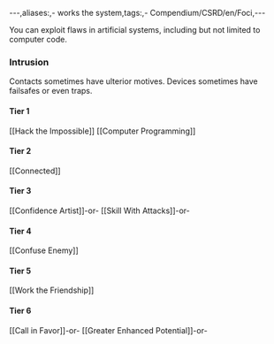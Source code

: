 ---,aliases:,- works the system,tags:,- Compendium/CSRD/en/Foci,---

You can exploit flaws in artificial systems, including but not limited to computer code.
 ### Intrusion
Contacts sometimes have ulterior motives. Devices sometimes have failsafes or even traps.

#### Tier 1
[[Hack the Impossible]]
[[Computer Programming]]
#### Tier 2
[[Connected]]
#### Tier 3
[[Confidence Artist]]-or-
[[Skill With Attacks]]-or-
#### Tier 4
[[Confuse Enemy]]
#### Tier 5
[[Work the Friendship]]
#### Tier 6
[[Call in Favor]]-or-
[[Greater Enhanced Potential]]-or-
